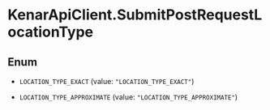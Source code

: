 # KenarApiClient.SubmitPostRequestLocationType

## Enum


* `LOCATION_TYPE_EXACT` (value: `"LOCATION_TYPE_EXACT"`)

* `LOCATION_TYPE_APPROXIMATE` (value: `"LOCATION_TYPE_APPROXIMATE"`)


